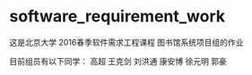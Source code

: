 # software_requirement_work
这是北京大学 2016春季软件需求工程课程 图书馆系统项目组的作业

目前组员有以下同学：
	高超
	王克剑
	刘洪通
	康安博
	徐元明
	郭豪
